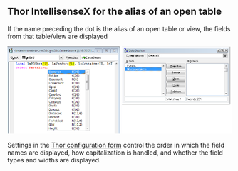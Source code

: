 ﻿## Thor IntellisenseX for the alias of an open table

If the name preceding the dot is the alias of an open table or view, the fields from that table/view are displayed

![](images/thor_intellisensex_for_open_table_image_2.png)

Settings in the [Thor configuration form](Thor_IntellisenseX_Configuration.md) control the order in which the field names are displayed, how capitalization is handled, and whether the field types and widths are displayed.

